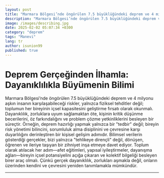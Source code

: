 ```yaml
---
layout: post
title: "Marmara Bölgesi’nde öngörülen 7.5 büyüklüğündeki deprem ve 4 milyonu aşkın insanın karşılaşabileceği riskler"
description: "Marmara Bölgesi’nde öngörülen 7.5 büyüklüğündeki deprem ve 4 milyonu aşkın insanın karşılaşabileceği riskler, yalnızca fiziksel tehditler değil; toplumun her bireyinin içsel kapasitesini geliştirme fırsatı olarak okunmalı."
image: /images/describing.jpg
date: 2025-02-02 05:07:34 +0300
category: "deprem" 
tags: "Manevi" 
lang: tr
author: isunion99
published: true
---
```


# **Deprem Gerçeğinden İlhamla: Dayanıklılıkla Büyümenin Bilimi**
  
Marmara Bölgesi’nde öngörülen 7.5 büyüklüğündeki deprem ve 4 milyonu aşkın insanın karşılaşabileceği riskler, yalnızca fiziksel tehditler değil; toplumun her bireyinin içsel kapasitesini geliştirme fırsatı olarak okunmalı. Dayanıklılık, zorluklara uyum sağlamaktan öte, kişinin kritik düşünme becerilerini, öz farkındalığını ve problem çözme yetkinliklerini besleyen bir süreçtir. Örneğin, deprem hazırlığı yapmak yalnızca bir "tedbir" değil; bireyin risk yönetimi bilincini, sorumluluk alma disiplinini ve çevresine karşı duyarlılığını derinleştiren bir kişisel gelişim adımıdır. Bilimsel verilerin gösterdiği gerçekler, bizi yalnızca "tehlikeye dirençli" değil, dönüşen, öğrenen ve ileriye taşıyan bir zihniyet inşa etmeye davet ediyor. Toplum olarak atılacak her adım—afet eğitimleri, yapısal iyileştirmeler, dayanışma ağları—bireyin içsel potansiyelini açığa çıkaran ve kolektif bilgeliği besleyen birer araç olmalı. Çünkü gerçek dayanıklılık, zorlukları aşmakla değil, onların üzerinden kendini ve çevresini yeniden tanımlamakla mümkündür.

---
